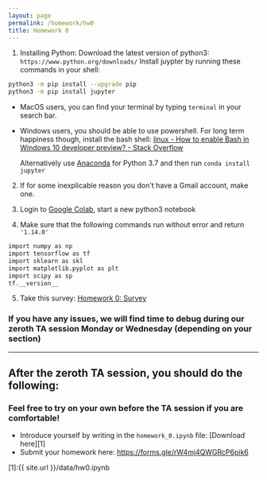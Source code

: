 ```yaml
---
layout: page
permalink: /homework/hw0
title: Homework 0
---
```

1. Installing Python: Download the latest version of python3: `https://www.python.org/downloads/`
Install juypter by running these commands in your shell:
```sh
python3 -m pip install --upgrade pip
python3 -m pip install jupyter
```
 - MacOS users, you can find your terminal by typing `terminal` in your search bar.
 - Windows users, you should be able to use powershell. For long term happiness though, install the bash shell: [linux - How to enable Bash in Windows 10 developer preview? - Stack Overflow](https://stackoverflow.com/questions/36352627/how-to-enable-bash-in-windows-10-developer-preview)

    Alternatively use [Anaconda](https://docs.conda.io/en/latest/miniconda.html) for Python 3.7 and then run `conda install jupyter`


2. If for some inexplicable reason you don't have a Gmail account, make one.

3. Login to [Google Colab](https://colab.research.google.com), start a new python3 notebook

4. Make sure that the following commands run without error and return `'1.14.0'`
```sh
import numpy as np
import tensorflow as tf
import sklearn as skl
import matplotlib.pyplot as plt
import scipy as sp
tf.__version__
```


5. Take this survey: [Homework 0: Survey](https://forms.gle/b3AzizwrnXQnoadg8)

### If you have any issues, we will find time to debug during our zeroth TA session Monday or Wednesday (depending on your section)
---------------------

## After the zeroth TA session, you should do the following:
### Feel free to try on your own before the TA session if you are comfortable!
 - Introduce yourself by writing in the `homework_0.ipynb` file: [Download here][1]
 - Submit your homework here: https://forms.gle/rW4mj4QWGRcP6pik6

[1]:{{ site.url }}/data/hw0.ipynb
